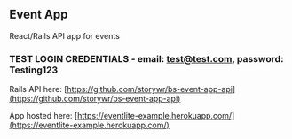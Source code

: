 ## Event App

React/Rails API app for events

### TEST LOGIN CREDENTIALS - email: test@test.com, password: Testing123

Rails API here: [https://github.com/storywr/bs-event-app-api](https://github.com/storywr/bs-event-app-api)

App hosted here: [https://eventlite-example.herokuapp.com/](https://eventlite-example.herokuapp.com/)
